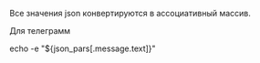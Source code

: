 Все значения json  конвертируются в ассоциативный массив.

Для телеграмм

echo -e "${json_pars[.message.text]}"
